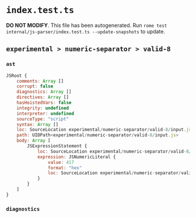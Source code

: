 # `index.test.ts`

**DO NOT MODIFY**. This file has been autogenerated. Run `rome test internal/js-parser/index.test.ts --update-snapshots` to update.

## `experimental > numeric-separator > valid-8`

### `ast`

```javascript
JSRoot {
	comments: Array []
	corrupt: false
	diagnostics: Array []
	directives: Array []
	hasHoistedVars: false
	integrity: undefined
	interpreter: undefined
	sourceType: "script"
	syntax: Array []
	loc: SourceLocation experimental/numeric-separator/valid-8/input.js 1:0-1:7
	path: UIDPath<experimental/numeric-separator/valid-8/input.js>
	body: Array [
		JSExpressionStatement {
			loc: SourceLocation experimental/numeric-separator/valid-8/input.js 1:0-1:7
			expression: JSNumericLiteral {
				value: 417
				format: "hex"
				loc: SourceLocation experimental/numeric-separator/valid-8/input.js 1:0-1:7
			}
		}
	]
}
```

### `diagnostics`

```

```
